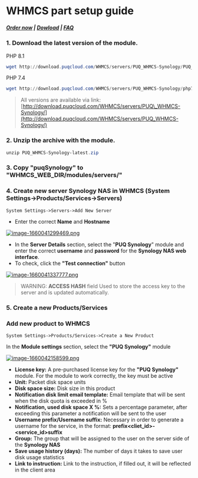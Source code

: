 # WHMCS part setup guide

#####  [Order now](https://puqcloud.com/index.php?rp=/store/whmcs-module-synology) | [Dowload](https://download.puqcloud.com/WHMCS/servers/PUQ_WHMCS-Synology/) | [FAQ](https://faq.puqcloud.com/)

### 1. Download the latest version of the module.

PHP 8.1

```Powershell
wget http://download.puqcloud.com/WHMCS/servers/PUQ_WHMCS-Synology/PUQ_WHMCS-Synology-latest.zip
```

PHP 7.4

```Powershell
wget http://download.puqcloud.com/WHMCS/servers/PUQ_WHMCS-Synology/php74/PUQ_WHMCS-Synology-latest.zip
```

>All versions are available via link: [http://download.puqcloud.com/WHMCS/servers/PUQ\_WHMCS-Synology/](http://download.puqcloud.com/WHMCS/servers/PUQ_WHMCS-Synology/)

### 2. Unzip the archive with the module.

```Powershell
unzip PUQ_WHMCS-Synology-latest.zip
```

### 3. Copy "puqSynology" to "WHMCS\_WEB\_DIR/modules/servers/"

### 4. Create new server Synology NAS in WHMCS (System Settings-&gt;Products/Services-&gt;Servers)

```
System Settings->Servers->Add New Server
```

- Enter the correct **Name** and **Hostname**

[![image-1660041299469.png](https://doc.puq.info/uploads/images/gallery/2022-08/scaled-1680-/image-1660041299469.png)](https://doc.puq.info/uploads/images/gallery/2022-08/image-1660041299469.png)

- In the **Server Details** section, select the "**PUQ Synology**" module and enter the correct **username** and **password** for the **Synology NAS web interface**.
- To check, click the **"Test connection"** button

[![image-1660041337777.png](https://doc.puq.info/uploads/images/gallery/2022-08/scaled-1680-/image-1660041337777.png)](https://doc.puq.info/uploads/images/gallery/2022-08/image-1660041337777.png)

>WARNING: **ACCESS HASH** field Used to store the access key to the server and is updated automatically.

### 5. Create a new Products/Services

### Add new product to WHMCS

```
System Settings->Products/Services->Create a New Product
```

In the **Module settings** section, select the **"PUQ Synology"** module

[![image-1660042158599.png](https://doc.puq.info/uploads/images/gallery/2022-08/scaled-1680-/image-1660042158599.png)](https://doc.puq.info/uploads/images/gallery/2022-08/image-1660042158599.png)

- **License key:** A pre-purchased license key for the **"PUQ Synology"** module. For the module to work correctly, the key must be active
- **Unit:** Packet disk space units
- **Disk space size:** Disk size in this product
- **Notification disk limit email template:** Email template that will be sent when the disk quota is exceeded in %
- **Notification, used disk space X %:** Sets a percentage parameter, after exceeding this parameter a notification will be sent to the user
- **Username prefix/Username suffix:** Necessary in order to generate a username for the service, in the format: **prefix&lt;cliet\_id&gt;-&lt;service\_id&gt;suffix**
- **Group:** The group that will be assigned to the user on the server side of the **Synology NAS**
- **Save usage history (days):** The number of days it takes to save user disk usage statistics
- **Link to instruction:** Link to the instruction, if filled out, it will be reflected in the client area
